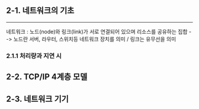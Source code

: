 ## 2-1. 네트워크의 기초
***


네트워크 : 노드(node)와 링크(link)가 서로 연결되어 있으며 리소스를 공유하는 집합
--> 노드란 서버, 라우터, 스위치등 네트워크 장치를 의미 / 링크는 유무선을 의미

### 2.1.1 처리량과 지연 시

## 2-2. TCP/IP 4계층 모델

## 2-3. 네트워크 기기
